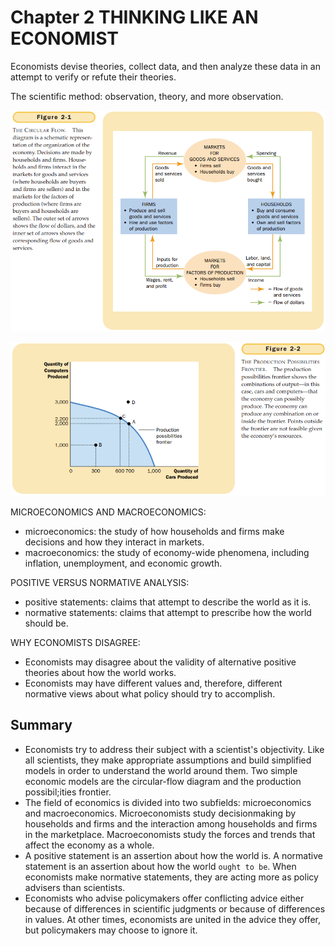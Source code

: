 # Chapter 2 THINKING LIKE AN ECONOMIST



Economists devise theories, collect data, and then analyze these data in an attempt to verify or refute their theories.

The scientific method: observation, theory, and more observation.

![2_1](res/2_1.png)

![2_2](res/2_2.png)

MICROECONOMICS AND MACROECONOMICS:

- microeconomics: the study of how households and firms make decisions and how they interact in markets.
- macroeconomics: the study of economy-wide phenomena, including inflation, unemployment, and economic growth.

POSITIVE VERSUS NORMATIVE ANALYSIS:

- positive statements: claims that attempt to describe the world as it is.
- normative statements: claims that attempt to prescribe how the world should be.

WHY ECONOMISTS DISAGREE:

- Economists may disagree about the validity of alternative positive theories about how the world works.
- Economists may have different values and, therefore, different normative views about what policy should try to accomplish.



## Summary

- Economists try to address their subject with a scientist's objectivity. Like all scientists, they make appropriate assumptions and build simplified models in order to understand the world around them. Two simple economic models are the circular-flow diagram and the production possibil;ities frontier.
- The field of economics is divided into two subfields: microeconomics and macroeconomics. Microeconomists study decisionmaking by households and firms and the interaction among households and firms in the marketplace. Macroeconomists study the forces and trends that affect the economy as a whole.
- A positive statement is an assertion about how the world is. A normative statement is an assertion about how the world `ought to be`. When economists make normative statements, they are acting more as policy advisers than scientists.
- Economists who advise policymakers offer conflicting advice either because of differences in scientific judgments or because of differences in values. At other times, economists are united in the advice they offer, but policymakers may choose to ignore it.
